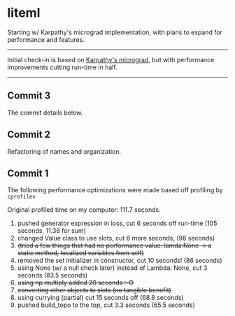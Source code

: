 # liteml
Starting w/ Karpathy's micrograd implementation, with plans to expand for performance and features.

----
Initial check-in is based on [Karpathy's micrograd](https://github.com/karpathy/micrograd), but with performance improvements cutting run-time in half.

---

## Commit 3
The commit details below.

## Commit 2
Refactoring of names and organization.

## Commit 1
The following performance optimizations were made based off profiling by `cprofilev`

Original profiled time on my computer: 111.7 seconds.
1. pushed generator expression in loss, cut 6 seconds off run-time (105 seconds, 11.38 for sum)
2. changed Value class to use slots, cut 6 more seconds, (98 seconds)
3. ~~(tried a few things that had no performance value: lamda:None → a static method, localized variables from self)~~
4. removed the set initializer in constructor, cut 10 seconds! (86 seconds)
5. using None (w/ a null check later) instead of Lambda: None, cut 3 seconds (83.5 seconds)
6. ~~using np.multiply added 20 seconds :-O~~
7. ~~converting other objects to slots (no tangible benefit)~~
8. using currying (partial) cut 15 seconds off (68.8 seconds)
9. pushed build_topo to the top, cut 3.3 seconds (65.5 seconds)